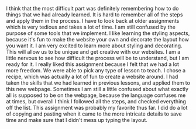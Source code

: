 I think that the most difficult part was definitely remembering how to do things that we had already learned. It is hard to remember all of the steps and apply them in the process. I have to look back at older assignments which is very tedious and takes a lot of time. I am still confused by the purpose of some tools that we implement. I like learning the styling aspects, because it's fun to make the website your own and decorate the layout how you want it.
I am very excited to learn more about styling and decorating. This will allow us to be unique and get creative with our websites. I am a little nervous to see how difficult the process will be to understand, but I am ready for it.
I really liked this assignment because I felt that we had a lot more freedom. We were able to pick any type of lesson to teach. I chose a recipe, which was actually a lot of fun to create a website around. I had taken the skills that we had learned in previous lessons, and applied them to this new webpage. Sometimes I am still a little confused about what exactly all is supposed to be on the webpage, because the language confuses me at times, but overall I think I followed all the steps, and checked everything off the list. This assignment was probably my favorite thus far. I did do a lot of copying and pasting when it came to the more intricate details to save time and make sure that I didn't mess up typing the layout. 

